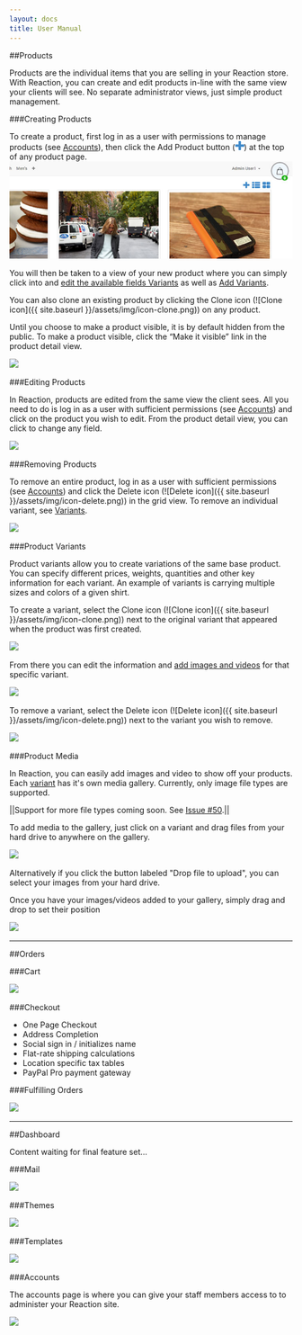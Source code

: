 ```yaml
---
layout: docs
title: User Manual
---
```


##Products

Products are the individual items that you are selling in your Reaction store. With Reaction, you can create and edit products in-line with the same view your clients will see. No separate administrator views, just simple product management.

###Creating Products

To create a product, first log in as a user with permissions to manage products (see [Accounts](#dashboard-accounts)), then click the Add Product button (![Image](assets/icon-add.png?raw=true)) at the top of any product page.
![Image](assets/manual-products-createproduct.jpg?raw=true)

You will then be taken to a view of your new product where you can simply click into and [edit the available fields Variants](#products-editing) as well as [Add Variants](#products-variants).

You can also clone an existing product by clicking the Clone icon (![Clone icon]({{ site.baseurl }}/assets/img/icon-clone.png)) on any product.

Until you choose to make a product visible, it is by default hidden from the public. To make a product visible, click the “Make it visible” link in the product detail view.

<img src="{{ site.baseurl }}/assets/img/manual-products-makevisible.png" class="img-responsive">

###Editing Products

In Reaction, products are edited from the same view the client sees. All you need to do is log in as a user with sufficient permissions (see [Accounts](#dashboard-accounts)) and click on the product you wish to edit. From the product detail view, you can click to change any field.

<img src="{{ site.baseurl }}/assets/img/manual-products-editproduct.png" class="img-responsive">

###Removing Products

To remove an entire product, log in as a user with sufficient permissions (see [Accounts](#dashboard-accounts)) and click the Delete icon (![Delete icon]({{ site.baseurl }}/assets/img/icon-delete.png)) in the grid view. To remove an individual variant, see [Variants](#products-variants).

<img src="{{ site.baseurl }}/assets/img/manual-products-removeproduct.jpg" class="img-responsive">

###Product Variants

Product variants allow you to create variations of the same base product. You can specify different prices, weights, quantities and other key information for each variant. An example of variants is carrying multiple sizes and colors of a given shirt.

To create a variant, select the Clone icon (![Clone icon]({{ site.baseurl }}/assets/img/icon-clone.png)) next to the original variant that appeared when the product was first created.

<img src="{{ site.baseurl }}/assets/img/manual-products-createvariant.png" class="img-responsive">

From there you can edit the information and [add images and videos](#products-media) for that specific variant.

<img src="{{ site.baseurl }}/assets/img/manual-products-editvariant.png" class="img-responsive">

To remove a variant, select the Delete icon (![Delete icon]({{ site.baseurl }}/assets/img/icon-delete.png)) next to the variant you wish to remove.

<img src="{{ site.baseurl }}/assets/img/manual-products-removevariant.png" class="img-responsive">

###Product Media

In Reaction, you can easily add images and video to show off your products. Each [variant](#products-variants) has it's own media gallery. Currently, only image file types are supported.

||Support for more file types coming soon. See [Issue #50](https://github.com/ongoworks/reaction/issues/50).||

To add media to the gallery, just click on a variant and drag files from your hard drive to anywhere on the gallery.

<img src="{{ site.baseurl }}/assets/img/manual-products-dropmedia.png" class="img-responsive">

Alternatively if you click the button labeled "Drop file to upload", you can select your images from your hard drive.

Once you have your images/videos added to your gallery, simply drag and drop to set their position

<img src="{{ site.baseurl }}/assets/img/manual-products-dragmedia.png" class="img-responsive">

***

##Orders

###Cart

<img src="http://placehold.it/725x250" class="img-responsive">

###Checkout

+ One Page Checkout
+ Address Completion
+ Social sign in / initializes name
+ Flat-rate shipping calculations
+ Location specific tax tables
+ PayPal Pro payment gateway

###Fulfilling Orders

<img src="http://placehold.it/725x250" class="img-responsive">

***

##Dashboard

Content waiting for final feature set...

###Mail

<img src="http://placehold.it/725x250" class="img-responsive">

###Themes

<img src="http://placehold.it/725x250" class="img-responsive">

###Templates

<img src="http://placehold.it/725x250" class="img-responsive">

###Accounts

The accounts page is where you can give your staff members access to to administer your Reaction site.

<img src="http://placehold.it/725x250" class="img-responsive">